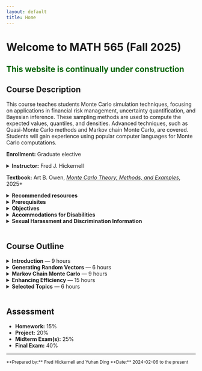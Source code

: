 ```yaml
---
layout: default
title: Home
---
```


# Welcome to MATH 565 (Fall 2025)

## <span style="color: darkgreen;">This website is continually under construction </span>

## Course Description 
This course teaches students Monte Carlo simulation techniques, focusing on applications in financial risk management, uncertainty quantification, and Bayesian inference. These sampling methods are used to compute the expected values, quantiles, and densities. Advanced techniques, such as Quasi-Monte Carlo methods and Markov chain Monte Carlo, are covered. Students will gain experience using popular computer languages for Monte Carlo computations.

**Enrollment:** Graduate elective  

<details markdown = 1>
<summary><strong>Instructor:</strong> Fred J. Hickernell</summary>

* _Office:_ RE 208
* _Office hours:_ TBD
* _Phone:_ 312-567-8983
* _Email:_ [hickernell@illinoistech.edu](mailto: hickernell@illinoistech.edu)
* [_Website_](https://www.iit.edu/directory/people/fred-hickernell)
* [_LinkedIn_](https://www.linkedin.com/in/fjhickernell/)
* [_Google Scholar_](https://scholar.google.com/citations?user=dJbMJG8AAAAJ&hl=en)
* _Brief bio:_ Fred J. Hickernell is professor of applied mathematics. His research focuses on increasing the efficiency of computer simulations and determining justifiable stopping criteria for simulation. A major area of interest is Monte Carlo methods. 

  Hickernell’s research has been funded by the National Science Foundation and the Department of Energy. He is a Fellow of the Institute of Mathematical Statistics. In 2016, he received the Joseph F. Traub Prize for Achievement in Information-Based Complexity. He has served on the editorial boards of the Journal of Complexity, Mathematics of Computation, and the SIAM Journal on Numerical Analysis.

  Hickernell received his Ph.D. in mathematics from MIT and his B.A. in mathematics and physics from Pomona College. He came to Illinois Tech in 2005 as department chair and has also served as vice provost for research.  Before coming to Illinois Tech, Hickernell was a professor in mathematics at Hong Kong Baptist University and assistant professor of mathematics at the University of Southern California. 
  
  Hickernell speaks Cantonese and enjoys Chinese food. He is married with adult children.  His most important identity is a disciple of Jesus.

</details>

**Textbook:** Art B. Owen, [*Monte Carlo Theory, Methods, and Examples*](https://artowen.su.domains/mc/), 2025+  

<details markdown = 1>
<summary><strong>Recommended resources</strong></summary>

* [VS Code](https://code.visualstudio.com)
* [Jupyter](https://docs.jupyter.org/en/latest/)
* [Github](https://github.com)
* [MATLAB](https://www.mathworks.com)
* [LaTeX](https://www.latex-project.org/get/)
* [Overleaf](https://www.overleaf.com)
* [qmcpy](https://qmcpy.org)
* [Course Repository](https://github.com/QMCSoftware/MATH565Fall2025)
</details>

<details markdown = 1>
<summary><strong>Prerequisites</strong></summary>
* A calculus-based probability course, such as MATH 474 or MATH 475  
* Facility in numerical programming

</details>


<details markdown = 1>
<summary><strong>Objectives</strong></summary>
By the end of this course, students will be able to:
- Understand the basics of Monte Carlo and Quasi-Monte Carlo Methods.
- Understand the basics of Markov chain Monte Carlo (MCMC).
- Understand how these methods are used for computations.
- Assess the performance of Monte Carlo methods and improve their effectiveness.
- Understand basic implementation issues in performing Monte Carlo calculations.
</details>

<details markdown = 1>
<summary><strong>Accommodations for Disabilities</strong></summary>
Reasonable accommodations will be made for students with documented disabilities. In order to receive accommodations, students must obtain a letter of accommodation from the Center for Disability Resources and make an appointment to speak with me, Fred Hickernell, as soon as possible. The Center for Disability Resources (CDR) is located in 3424 S. State St., room 1C3-2 (on the first floor), telephone 312-567-5744 or [disabilities@illinoistech.edu](mailto: disabilities@illinoistech.edu). 
</details>

<details markdown = 1>
<summary><strong>Sexual Harassment and Discrimination Information</strong></summary>
Illinois Tech prohibits all sexual harassment, sexual misconduct, and gender discrimination by any member of our community. This includes harassment among students, staff, or faculty. Sexual harassment of a student by a faculty member or sexual harassment of an employee by a supervisor is particularly serious. Such conduct may easily create an intimidating, hostile, or offensive environment.
Illinois Tech encourages anyone experiencing sexual harassment or sexual misconduct to speak with the Office of Title IX Compliance for information on support options and the resolution process. 
You can report sexual harassment electronically at [iit.edu/incidentreport](https://iit.edu/incidentreport), which may be completed anonymously. You may additionally report by contacting the Title IX Coordinator, Virginia Foster at [foster@illinoistech.edu](mailto: foster@illinoistech.edu).
For confidential support, you may reach Illinois Tech’s Confidential Advisor at (773) 907-1062. You can also contact a licensed practitioner in Illinois Tech’s Student Health and Wellness Center at [student.health@illinoistech.edu](mailto: student.health@illinoistech.edu) or (312)567-7550.

For a comprehensive list of resources regarding counseling services, medical assistance, legal assistance and visa and immigration services, you can visit the Office of Title IX Compliance website at [www.iit.edu/title-ix/resources](https://www.iit.edu/title-ix/resources).

</details>

<br>

## Course Outline

<details markdown = 1>
<summary><strong>Introduction</strong> — 9 hours</summary>

- What is a Monte Carlo method?
- Point and interval estimators
- Monte Carlo for numerical integration
- Monte Carlo for option pricing

</details>

<details markdown = 1>
<summary><strong>Generating Random Vectors</strong> — 6 hours</summary>

- Pseudo-random numbers
- Random vectors with different distributions

</details>

<details markdown = 1>
<summary><strong>Markov Chain Monte Carlo</strong> — 9 hours</summary>

- Markov chains
- Metropolis-Hastings
- Gibbs sampler
- Convergence diagnostics
- Error estimation

</details>

<details markdown = 1>
<summary><strong>Enhancing Efficiency</strong> — 15 hours</summary>

- Control variates
- Importance sampling
- Antithetic variates
- Stratified sampling and Latin hypercube
- Quasi-Monte Carlo sampling

</details>

<details markdown = 1>
<summary><strong>Selected Topics</strong> — 6 hours</summary>

- *(TBA)*

</details>

<br>

## Assessment
- **Homework:** 15%  
- **Project:** 20%  
- **Midterm Exam(s):** 25%  
- **Final Exam:** 40%  

---

<small>
**Prepared by:** Fred Hickernell and Yuhan Ding  
**Date:** 2024-02-06 to the present
</small>